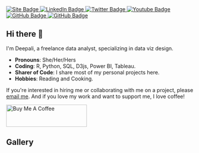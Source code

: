 

<div id="badges">
   <a href="https://deepali-kank.super.site/" target="_blank">
    <img src="https://img.shields.io/badge/tanyaviz.com-black?style=for-the-badge&logo=internet&logoColor=white" alt="Site Badge"/>
  </a>
  <a href="https://www.linkedin.com/in/deepali-kank/" target="_blank">
    <img src="https://img.shields.io/badge/LinkedIn-black?style=for-the-badge&logo=linkedin&logoColor=white" alt="LinkedIn Badge"/>
  </a>
  <a href="https://twitter.com/DeepaliKank" target="_blank">
    <img src="https://img.shields.io/badge/Twitter-black?style=for-the-badge&logo=twitter&logoColor=white" alt="Twitter Badge"/>
  </a>
  <a href="https://fosstodon.org/@deepali" target="_blank">
    <img src="https://img.shields.io/badge/Mastodon-black?style=for-the-badge&logo=mastodon&logoColor=white" alt="Youtube Badge"/>
  </a>
  <a href="https://github.com/deepdk" target="_blank">
    <img src="https://img.shields.io/badge/Github-black?style=for-the-badge&logo=github&logoColor=white" alt="GitHub Badge"/>
  </a>
  <a href="mailto: deepalikank1@gmail.com" target="_blank">
    <img src="https://img.shields.io/badge/Email-black?style=for-the-badge&logo=gmail&logoColor=white" alt="GitHub Badge"/>
  </a>
</div>

Hi there 👋 
---

I'm Deepali, a freelance data analyst, specializing in data viz design. 

- **Pronouns**: She/Her/Hers 
- **Coding**: R, Python, SQL, D3js, Power BI, Tableau.
- **Sharer of Code**: I share most of my personal projects here. 
- **Hobbies**: Reading and Cooking.

If you're interested in hiring me or collaborating with me on a project, please [email me](mailto:shapiro.tan@gmail.com). And if you love my work and want to support me, I love coffee!


<a href="https://www.buymeacoffee.com/deepalik" target="_blank"><img src="https://cdn.buymeacoffee.com/buttons/v2/default-yellow.png" alt="Buy Me A Coffee" style="height: 60px !important;width: 217px !important;" ></a>



Gallery
---


